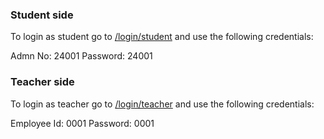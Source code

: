 ### Student side
To login as student go to [/login/student](http://ec2-35-154-205-134.ap-south-1.compute.amazonaws.com:3000/login/student) and use the following credentials:

Admn No: 24001
Password: 24001


### Teacher side
To login as teacher go to [/login/teacher](http://ec2-35-154-205-134.ap-south-1.compute.amazonaws.com:3000/login/teacher) and use the following credentials:

Employee Id: 0001
Password: 0001
